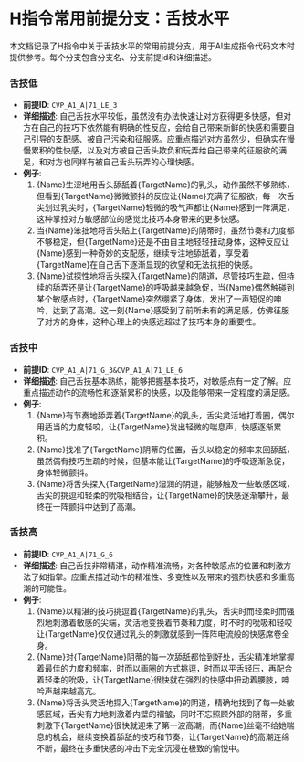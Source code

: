 # H指令常用前提分支：舌技水平

本文档记录了H指令中关于舌技水平的常用前提分支，用于AI生成指令代码文本时提供参考。每个分支包含分支名、分支前提id和详细描述。

### 舌技低
- **前提ID**: `CVP_A1_A|71_LE_3`
- **详细描述**: 自己舌技水平较低，虽然没有办法快速让对方获得更多快感，但对方在自己的技巧下依然能有明确的性反应，会给自己带来新鲜的快感和需要自己引导的支配感、被自己污染和征服感。应重点描述对方虽然少，但确实在慢慢累积的性快感，以及对方被自己舌头欺负和玩弄给自己带来的征服欲的满足，和对方也同样有被自己舌头玩弄的心理快感。
- **例子**:
  1. {Name}生涩地用舌头舔舐着{TargetName}的乳头，动作虽然不够熟练，但看到{TargetName}微微颤抖的反应让{Name}充满了征服欲，每一次舌尖划过乳尖时，{TargetName}轻微的吸气声都让{Name}感到一阵满足，这种掌控对方敏感部位的感觉比技巧本身带来的更多快感。
  2. 当{Name}笨拙地将舌头贴上{TargetName}的阴蒂时，虽然节奏和力度都不够稳定，但{TargetName}还是不由自主地轻轻扭动身体，这种反应让{Name}感到一种奇妙的支配感，继续专注地舔舐着，享受着{TargetName}在自己舌下逐渐显现的欲望和无法抗拒的快感。
  3. {Name}试探性地将舌头探入{TargetName}的阴道，尽管技巧生疏，但持续的舔弄还是让{TargetName}的呼吸越来越急促，当{Name}偶然触碰到某个敏感点时，{TargetName}突然绷紧了身体，发出了一声短促的呻吟，达到了高潮。这一刻{Name}感受到了前所未有的满足感，仿佛征服了对方的身体，这种心理上的快感远超过了技巧本身的重要性。

### 舌技中
- **前提ID**: `CVP_A1_A|71_G_3&CVP_A1_A|71_LE_6`
- **详细描述**: 自己舌技基本熟练，能够把握基本技巧，对敏感点有一定了解。应重点描述动作的流畅性和逐渐累积的快感，以及能够带来一定程度的满足感。
- **例子**:
  1. {Name}有节奏地舔弄着{TargetName}的乳头，舌尖灵活地打着圈，偶尔用适当的力度轻咬，让{TargetName}发出轻微的喘息声，快感逐渐累积。
  2. {Name}找准了{TargetName}阴蒂的位置，舌头以稳定的频率来回舔舐，虽然偶有技巧生疏的时候，但基本能让{TargetName}的呼吸逐渐急促，身体轻微颤抖。
  3. {Name}将舌头探入{TargetName}湿润的阴道，能够触及一些敏感区域，舌尖的挑逗和轻柔的吮吸相结合，让{TargetName}的快感逐渐攀升，最终在一阵颤抖中达到了高潮。

### 舌技高
- **前提ID**: `CVP_A1_A|71_G_6`
- **详细描述**: 自己舌技非常精湛，动作精准流畅，对各种敏感点的位置和刺激方法了如指掌。应重点描述动作的精准性、多变性以及带来的强烈快感和多重高潮的可能性。
- **例子**:
  1. {Name}以精湛的技巧挑逗着{TargetName}的乳头，舌尖时而轻柔时而强烈地刺激着敏感的尖端，灵活地变换着节奏和力度，时不时的吮吸和轻咬让{TargetName}仅仅通过乳头的刺激就感到一阵阵电流般的快感席卷全身。
  2. {Name}对{TargetName}阴蒂的每一次舔舐都恰到好处，舌尖精准地掌握着最佳的力度和频率，时而以画圈的方式挑逗，时而以平舌轻压，再配合着轻柔的吮吸，让{TargetName}很快就在强烈的快感中扭动着腰肢，呻吟声越来越高亢。
  3. {Name}将舌头灵活地探入{TargetName}的阴道，精确地找到了每一处敏感区域，舌尖有力地刺激着内壁的褶皱，同时不忘照顾外部的阴蒂，多重刺激下{TargetName}很快就迎来了第一波高潮，而{Name}丝毫不给她喘息的机会，继续变换着舔舐的技巧和节奏，让{TargetName}的高潮连绵不断，最终在多重快感的冲击下完全沉浸在极致的愉悦中。